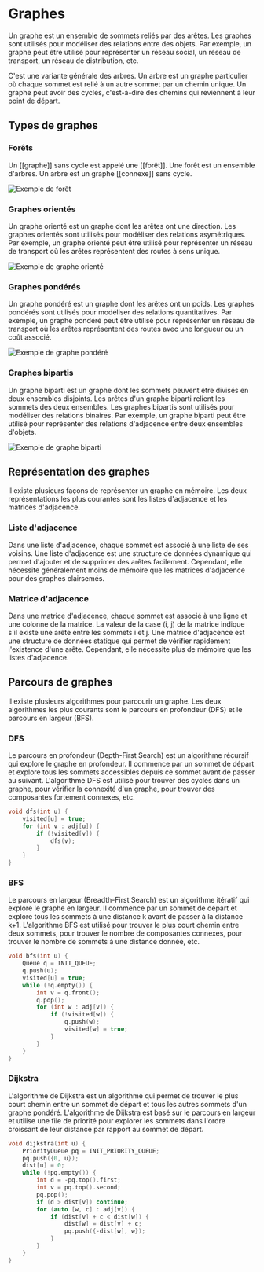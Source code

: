# Graphes

Un graphe est un ensemble de sommets reliés par des arêtes. Les graphes sont utilisés pour modéliser des relations entre des objets. Par exemple, un graphe peut être utilisé pour représenter un réseau social, un réseau de transport, un réseau de distribution, etc.

C'est une variante générale des arbres. Un arbre est un graphe particulier où chaque sommet est relié à un autre sommet par un chemin unique. Un graphe peut avoir des cycles, c'est-à-dire des chemins qui reviennent à leur point de départ.

## Types de graphes

### Forêts

Un [[graphe]] sans cycle est appelé une [[forêt]]. Une forêt est un ensemble d'arbres. Un arbre est un graphe [[connexe]] sans cycle.

![Exemple de forêt](/assets/images/forest.drawio)

### Graphes orientés

Un graphe orienté est un graphe dont les arêtes ont une direction. Les graphes orientés sont utilisés pour modéliser des relations asymétriques. Par exemple, un graphe orienté peut être utilisé pour représenter un réseau de transport où les arêtes représentent des routes à sens unique.

![Exemple de graphe orienté](/assets/images/oriented.drawio)

### Graphes pondérés

Un graphe pondéré est un graphe dont les arêtes ont un poids. Les graphes pondérés sont utilisés pour modéliser des relations quantitatives. Par exemple, un graphe pondéré peut être utilisé pour représenter un réseau de transport où les arêtes représentent des routes avec une longueur ou un coût associé.

![Exemple de graphe pondéré](/assets/images/weighted.drawio)

### Graphes bipartis

Un graphe biparti est un graphe dont les sommets peuvent être divisés en deux ensembles disjoints. Les arêtes d'un graphe biparti relient les sommets des deux ensembles. Les graphes bipartis sont utilisés pour modéliser des relations binaires. Par exemple, un graphe biparti peut être utilisé pour représenter des relations d'adjacence entre deux ensembles d'objets.

![Exemple de graphe biparti](/assets/images/bipartite.drawio)

## Représentation des graphes

Il existe plusieurs façons de représenter un graphe en mémoire. Les deux représentations les plus courantes sont les listes d'adjacence et les matrices d'adjacence.

### Liste d'adjacence

Dans une liste d'adjacence, chaque sommet est associé à une liste de ses voisins. Une liste d'adjacence est une structure de données dynamique qui permet d'ajouter et de supprimer des arêtes facilement. Cependant, elle nécessite généralement moins de mémoire que les matrices d'adjacence pour des graphes clairsemés.

### Matrice d'adjacence

Dans une matrice d'adjacence, chaque sommet est associé à une ligne et une colonne de la matrice. La valeur de la case (i, j) de la matrice indique s'il existe une arête entre les sommets i et j. Une matrice d'adjacence est une structure de données statique qui permet de vérifier rapidement l'existence d'une arête. Cependant, elle nécessite plus de mémoire que les listes d'adjacence.

## Parcours de graphes

Il existe plusieurs algorithmes pour parcourir un graphe. Les deux algorithmes les plus courants sont le parcours en profondeur (DFS) et le parcours en largeur (BFS).

### DFS

Le parcours en profondeur (Depth-First Search) est un algorithme récursif qui explore le graphe en profondeur. Il commence par un sommet de départ et explore tous les sommets accessibles depuis ce sommet avant de passer au suivant. L'algorithme DFS est utilisé pour trouver des cycles dans un graphe, pour vérifier la connexité d'un graphe, pour trouver des composantes fortement connexes, etc.

```c
void dfs(int u) {
    visited[u] = true;
    for (int v : adj[u]) {
        if (!visited[v]) {
            dfs(v);
        }
    }
}
```

### BFS

Le parcours en largeur (Breadth-First Search) est un algorithme itératif qui explore le graphe en largeur. Il commence par un sommet de départ et explore tous les sommets à une distance k avant de passer à la distance k+1. L'algorithme BFS est utilisé pour trouver le plus court chemin entre deux sommets, pour trouver le nombre de composantes connexes, pour trouver le nombre de sommets à une distance donnée, etc.

```c
void bfs(int u) {
    Queue q = INIT_QUEUE;
    q.push(u);
    visited[u] = true;
    while (!q.empty()) {
        int v = q.front();
        q.pop();
        for (int w : adj[v]) {
            if (!visited[w]) {
                q.push(w);
                visited[w] = true;
            }
        }
    }
}
```

### Dijkstra

L'algorithme de Dijkstra est un algorithme qui permet de trouver le plus court chemin entre un sommet de départ et tous les autres sommets d'un graphe pondéré. L'algorithme de Dijkstra est basé sur le parcours en largeur et utilise une file de priorité pour explorer les sommets dans l'ordre croissant de leur distance par rapport au sommet de départ.

```c
void dijkstra(int u) {
    PriorityQueue pq = INIT_PRIORITY_QUEUE;
    pq.push({0, u});
    dist[u] = 0;
    while (!pq.empty()) {
        int d = -pq.top().first;
        int v = pq.top().second;
        pq.pop();
        if (d > dist[v]) continue;
        for (auto [w, c] : adj[v]) {
            if (dist[v] + c < dist[w]) {
                dist[w] = dist[v] + c;
                pq.push({-dist[w], w});
            }
        }
    }
}
```
